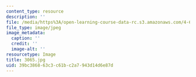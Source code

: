 ```yaml
---
content_type: resource
description: ''
file: /media/https%3A/open-learning-course-data-rc.s3.amazonaws.com/4-614-religious-architecture-and-islamic-cultures-fall-2002/39bc386863c3c61bc2a7943d14d6e87d_3065.jpg
file_type: image/jpeg
image_metadata:
  caption: ''
  credit: ''
  image-alt: ''
resourcetype: Image
title: 3065.jpg
uid: 39bc3868-63c3-c61b-c2a7-943d14d6e87d
---
```

